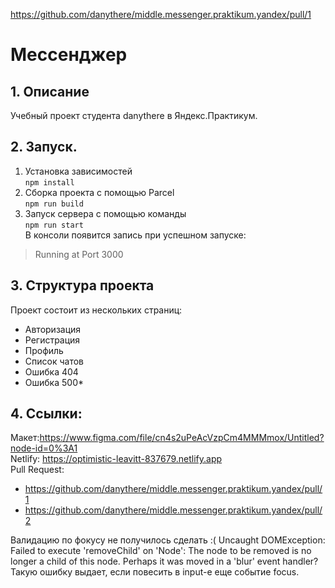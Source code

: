 https://github.com/danythere/middle.messenger.praktikum.yandex/pull/1
# Мессенджер
## 1. Описание
Учебный проект студента danythere в Яндекс.Практикум. 
## 2. Запуск.
1. Установка зависимостей  
 ````npm install````
2. Сборка проекта с помощью Parcel  
````npm run build ````
3. Запуск сервера с помощью команды  
````npm run start````  
В консоли появится запись при успешном запуске:  
>Running at Port 3000
## 3. Структура проекта
Проект состоит из нескольких страниц:
* Авторизация
* Регистрация
* Профиль
* Список чатов
* Ошибка 404
* Ошибка 500*

## 4. Ссылки:
Макет:https://www.figma.com/file/cn4s2uPeAcVzpCm4MMMmox/Untitled?node-id=0%3A1  
Netlify: https://optimistic-leavitt-837679.netlify.app  
Pull Request: 
* https://github.com/danythere/middle.messenger.praktikum.yandex/pull/1
* https://github.com/danythere/middle.messenger.praktikum.yandex/pull/2

Валидацию по фокусу не получилось сделать :(
    Uncaught DOMException: Failed to execute 'removeChild' on 'Node': The node to be removed is no longer a child of this node. Perhaps it was moved in a 'blur' event handler?
Такую ошибку выдает, если повесить в input-е еще событие focus.